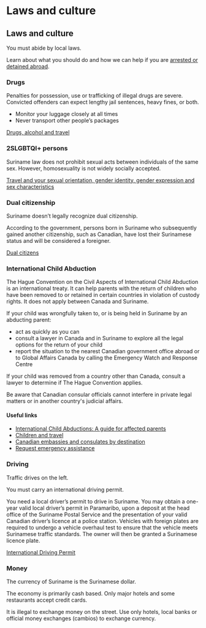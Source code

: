 # Laws and culture

## Laws and culture

You must abide by local laws.

Learn about what you should do and how we can help if you are [arrested or detained abroad](http://travel.gc.ca/assistance/emergency-info/arrest-detention).

### Drugs

Penalties for possession, use or trafficking of illegal drugs are severe. Convicted offenders can expect lengthy jail sentences, heavy fines, or both.

* Monitor your luggage closely at all times
* Never transport other people’s packages

[Drugs, alcohol and travel](https://travel.gc.ca/travelling/health-safety/drugs)

### 2SLGBTQI+ persons

Suriname law does not prohibit sexual acts between individuals of the same sex. However, homosexuality is not widely socially accepted.

[Travel and your sexual orientation, gender identity, gender expression and sex characteristics](https://travel.gc.ca/travelling/health-safety/lgbt-travel)

### Dual citizenship

Suriname doesn’t legally recognize dual citizenship.

According to the government, persons born in Suriname who subsequently gained another citizenship, such as Canadian, have lost their Surinamese status and will be considered a foreigner.

[Dual citizens](https://travel.gc.ca/travelling/documents/dual-citizenship)

### International Child Abduction

The Hague Convention on the Civil Aspects of International Child Abduction is an international treaty. It can help parents with the return of children who have been removed to or retained in certain countries in violation of custody rights. It does not apply between Canada and Suriname.

If your child was wrongfully taken to, or is being held in Suriname by an abducting parent:

* act as quickly as you can
* consult a lawyer in Canada and in Suriname to explore all the legal options for the return of your child
* report the situation to the nearest Canadian government office abroad or to Global Affairs Canada by calling the Emergency Watch and Response Centre

If your child was removed from a country other than Canada, consult a lawyer to determine if The Hague Convention applies.

Be aware that Canadian consular officials cannot interfere in private legal matters or in another country's judicial affairs.

#### Useful links

* [International Child Abductions: A guide for affected parents](https://travel.gc.ca/travelling/publications/international-child-abductions)
* [Children and travel](https://travel.gc.ca/travelling/children)
* [Canadian embassies and consulates by destination](https://travel.gc.ca/assistance/embassies-consulates)
* [Request emergency assistance](https://travel.gc.ca/assistance/emergency-assistance)

### Driving

Traffic drives on the left.

You must carry an international driving permit.

You need a local driver’s permit to drive in Suriname. You may obtain a one-year valid local driver’s permit in Paramaribo, upon a deposit at the head office of the Suriname Postal Service and the presentation of your valid Canadian driver’s licence at a police station. Vehicles with foreign plates are required to undergo a vehicle overhaul test to ensure that the vehicle meets Surinamese traffic standards. The owner will then be granted a Surinamese licence plate.

[International Driving Permit](https://travel.gc.ca/travelling/documents/international-driving-permit)

### Money

The currency of Suriname is the Surinamese dollar.

The economy is primarily cash based. Only major hotels and some restaurants accept credit cards.

It is illegal to exchange money on the street. Use only hotels, local banks or official money exchanges (cambios) to exchange currency.